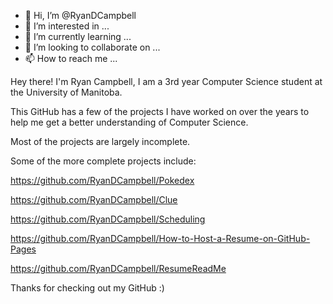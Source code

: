 - 👋 Hi, I’m @RyanDCampbell
- 👀 I’m interested in ...
- 🌱 I’m currently learning ...
- 💞️ I’m looking to collaborate on ...
- 📫 How to reach me ...

<!---
RyanDCampbell/RyanDCampbell is a ✨ special ✨ repository because its `README.md` (this file) appears on your GitHub profile.
You can click the Preview link to take a look at your changes.
--->



Hey there! I'm Ryan Campbell, I am a 3rd year Computer Science student at the University of Manitoba. 

This GitHub has a few of the projects I have worked on over the years to help me get a better understanding of Computer Science.

Most of the projects are largely incomplete.

Some of the more complete projects include:

https://github.com/RyanDCampbell/Pokedex

https://github.com/RyanDCampbell/Clue

https://github.com/RyanDCampbell/Scheduling

https://github.com/RyanDCampbell/How-to-Host-a-Resume-on-GitHub-Pages

https://github.com/RyanDCampbell/ResumeReadMe

Thanks for checking out my GitHub :)

